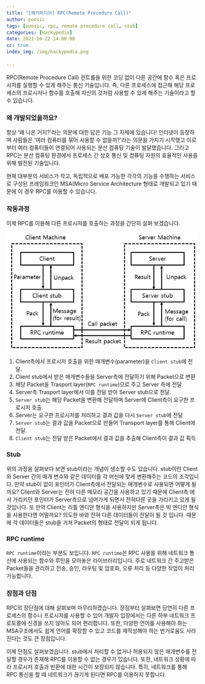 ```yaml
---
title: "[해키피디아] RPC(Remote Procedure Call)"
author: poosic
tags: [poosic, rpc, remote procedure call, stub]
categories: [Hackypedia]
date: 2021-10-22 14:00:00
cc: true
index_img: /img/hackypedia.png

---
```


RPC(Remote Procedure Call) 컨트롤을 위한 코딩 없이  다른 공간에 함수 혹은 프로시저를 실행할 수 있게 해주는 통신 기술입니다. 즉, 다른 프로세스에 접근해 해당 프로세스의 프로시저나 함수를 호출해 자신의 것처럼 사용할 수 있게 해주는 기술이라고 할 수 있습니다.

### **왜 개발되었을까요?**

항상 '왜 나온 거지?'라는 의문에 대한 답은 기능 그 자체에 있습니다! 인터넷이 등장하며 사람들은 '여러 컴퓨터를 묶어 사용할 수 없을까?'라는 의문을 가지기 시작했고 이로부터 여러 컴퓨터들이 연결되어 사용되는 분산 컴퓨팅 기술이 발달했습니다. 그리고 RPC는 분산 컴퓨팅 환경에서 프로세스 간 상호 통신 및 컴퓨팅 자원의 효율적인 사용을 위해 발전된 기술입니다.

현재 대부분의 서비스가 작고, 독립적으로 배포 가능한 각각의 기능을 수행하는 서비스로 구성된 프레임워크인 MSA(Micro Service Architecture 형태로 개발되고 있기 때문에 이 경우 RPC를 이용할 수 있습니다.

### 작동과정

이제 RPC를 이용해 다른 프로시저를 호출하는 과정을 간단히 살펴 보겠습니다.

![](rpc/image1.png)

1. Client측에서 프로시저 호출을 위한 매개변수(parameter)을 `Client stub`에 전달.
2. Client stub에서 받은 매개변수들을 Server측에 전달하기 위해 Packet으로 변환
3. 해당 Packet을 Trasport layer(`RPC runtime`)으로 주고 Server 측에 전달.
4. Server측 Trasport layer에서 이를 전달 받아 Server stub으로 전달.
5. `Server stub`는 해당 Packet을 변환해 전달하며 Server에 Client측이 요구한 프로시저 호출.
6. Server는 요구한 프로시저를 처리하고 결과 값을 다시 `Server stub`에 전달
7. `Server stub`는 결과 값을 Packet으로 만들어 Transport layer를  통해 Client에 전달.
8. `Client stub`는 전달 받은 Packet에서 결과 값을 추출해 Client측이 결과 값 획득

### Stub

위의 과정을 살펴보다 보면 stub이라는 개념이 생소할 수도 있습니다. stub이란 Client와 Server 간의 매개 변수와 같은 데이터를 각 머신에 맞게 변환해주는 코드의 조각입니다. 만약 stub이 없이 포인터가 Client측에서  전달되는 매개변수로 사용되면 어떻게 될까요? Client와 Server는 전혀 다른 메모리 공간을 사용하고 있기 때문에 Client측 에서 가리키던 포인터가 Server측으로 넘어가게 되면서 전혀다른 곳을 가리키고 있게 될 것입니다. 또 만약 Client는 리틀 엔디안 형식을 사용하지만 Server측은 빅 엔디안 형식을 사용한다면 어떨까요? 의도한 바와 전혀 다른 데이터들이 전달이 될 것 입니다. 때문에 각 데이터들은 stub을 거쳐 Packet의 형태로 전달이 되게 됩니다.

### RPC runtime

`RPC runtime`이라는 부분도 보입니다. `RPC runtime`은 RPC 사용을 위해 네트워크 통신에 사용되는 함수와 루틴을 모아놓은 라이브러리입니다. 주로 네트워크 간 주고받은 Packet들을 관리하고 전송, 승인, 라우팅 및 암호화, 오류 처리 등 다양한 작업이 처리 가능합니다.

### 장점과 단점

RPC의 장단점에 대해 살펴보며 마무리하겠습니다. 장점부터 살펴보면 당연히 다른 프로세스의 함수나 프로시저를 사용할 수 있어 개발자 입장에서는 다른 하부 네트워크 프로토콜에 신경을 쓰지 않아도 되어 편리합니다. 또한, 다양한 언어를 사용해야 하는 MSA구조에서도 쉽게 언어를 확장할 수 있고 코드를 재작성해야 하는 번거로움도 사라진다는 것도 큰 장점입니다.

이제 단점도 살펴보겠습니다. stub에서 처리할 수 없거나 허용되지 않은 매개변수를 전달할 경우가 존재해 RPC를 이용할 수 없는 경우가 있습니다. 또한, 네트워크 상황에 따라 프로시저 호출과 반환에 대한 시간이 보장되지 않습니다. 특히, 네트워크를 통해 RPC 통신을 할 때 네트워크가 끊기게 된다면 RPC를 이용하지 못합니다.
